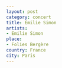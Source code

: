 ```yaml
---
layout: post
category: concert
title: Émilie Simon
artists: 
- Emilie Simon
place: 
- Folies Bergère
country: France
city: Paris
---
```


